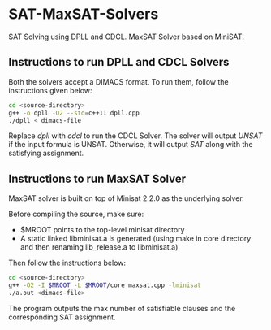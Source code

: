 # SAT-MaxSAT-Solvers
SAT Solving using DPLL and CDCL. MaxSAT Solver based on MiniSAT.

## Instructions to run DPLL and CDCL Solvers
Both the solvers accept a DIMACS format. To run them, follow the instructions given below:
```bash
cd <source-directory>
g++ -o dpll -O2 --std=c++11 dpll.cpp
./dpll < dimacs-file
```
Replace *dpll* with *cdcl* to run the CDCL Solver.
The solver will output *UNSAT* if the input formula is UNSAT. Otherwise, it will output *SAT* along with the satisfying assignment.

## Instructions to run MaxSAT Solver
MaxSAT solver is built on top of Minisat 2.2.0 as the underlying solver.

Before compiling the source, make sure:
  - $MROOT points to the top-level minisat directory 
  - A static linked libminisat.a is generated (using make in core directory and then renaming lib_release.a to libminisat.a)

Then follow the instructions below:
```bash
cd <source-directory>
g++ -O2 -I $MROOT -L $MROOT/core maxsat.cpp -lminisat
./a.out <dimacs-file>
```
The program outputs the max number of satisfiable clauses and the corresponding SAT assignment.

